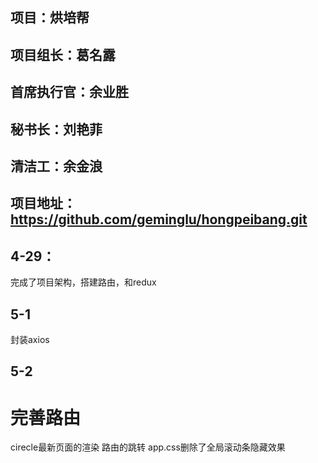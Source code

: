 ## 项目：烘培帮

## 项目组长：葛名露

## 首席执行官：余业胜

## 秘书长：刘艳菲

## 清洁工：余金浪

## 项目地址：https://github.com/geminglu/hongpeibang.git



## 4-29：

完成了项目架构，搭建路由，和redux

## 5-1
封装axios
## 5-2
完善路由
===============
cirecle最新页面的渲染  路由的跳转
app.css删除了全局滚动条隐藏效果